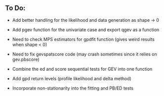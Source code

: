 ## **To Do:** ##

* Add better handling for the likelihood and data generation as shape -> 0

* Add pgev function for the univariate case and export qgev as a function

* Need to check MPS estimators for gpdfit function (gives weird results when shape < 0)

* Need to fix gevspatscore code (may crash sometimes since it relies on gev.pbscore)

* Combine the ed and score sequential tests for GEV into one function

* Add gpd return levels (profile likelihood and delta method)

* Incorporate non-stationarity into the fitting and PB/ED tests